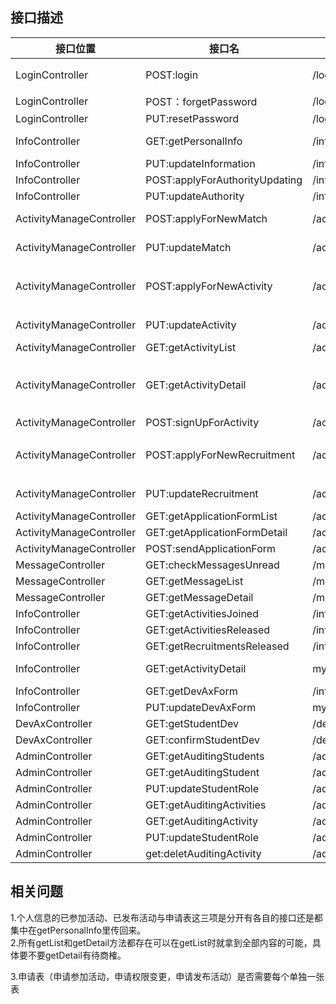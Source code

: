 ## 接口描述
|接口位置|接口名|映射地址|参数|返回值|备注|
|--------|------|--------|----|------|----|
|LoginController|POST:login|/login/|id(String), password(String),captcha(String)|succeed(Boolean),msg(String)|(验证码也能在前端进行验证)|
|LoginController|POST：forgetPassword|/login/code_request||succeed(Boolean)||
|LoginController|PUT:resetPassword|/login/password_reset|password(String), verificationCode(String)|succeed(Boolean)||
|InfoController |GET:getPersonalInfo|/info/{id}||id(String),activitiesJoined(Activity[]),activitiesReleased(Activity[]),name(String),clazz(String),roles(String[]),contactInfo(String), devAxForm(DevAxFormItem[])||
|InfoController |PUT:updateInformation|/info/|name(String),clazz(String),contactInformation(String), devAxForm(DevAxFormItem[])|succeed(Boolean)||
|InfoController |POST:applyForAuthorityUpdating|/info/authority|targetAuthority(String)|succeed(Boolean)||
|InfoController |PUT:updateAuthority|/info/authority|identity(String)|succeed(Boolean)||
|ActivityManageController|POST:applyForNewMatch|/activity/match/new|name(String),content(String), groups(String[]), wayToRegister(String),regStartDate(String),regEndDate(String),limitedNumber(Integer)|succeed(Boolean)||
|ActivityManageController|PUT:updateMatch|/activity/match|id(Long), name(String),content(String), groups(String[]), wayToRegister(String),regStartDate(String),regEndDate(String),limitedNumber(Integer)|succeed(Boolean)||
|ActivityManageController|POST:applyForNewActivity|/activity/activity/new|name(String),type(String),content(String),wayToRegister(String),regStartDate(String),regEndDate(String),limitedNumber(Integer)|succeed(Boolean)|type指社团发布等，有什么还有待讨论|
|ActivityManageController|PUT:updateActivity|/activity/activity|id(Long), name(String),type(String),content(String),wayToRegister(String),regStartDate(String),regEndDate(String),limitedNumber(Integer)|succeed(Boolean)||
|ActivityManageController|GET:getActivityList|/activity/list||activities(array(id(Integer), name(String),startDate(String),endDate(String),limitedNumber(Integer)))||
|ActivityManageController|GET:getActivityDetail|/activity/{activityId}||name(String), content(String), kind(String), type(String), wayToRegister(String), regStartDate(Date), regEndDate(Date), initTime(Date)|kind为MATCH, OTHERS, RECRUITMENT其中之一|
|ActivityManageController|POST:signUpForActivity|/activity/activity/{activityId}||succeed(Boolean)||
|ActivityManageController|POST:applyForNewRecruitment |/activity/recruitment/new|name(String),type(String),content(String),regStartDate(String),regEndDate(String),limitedNumber(Integer),details(String)|succeed(Boolean)|details和content有什么区别呢……|
|ActivityManageController|PUT:updateRecruitment |/activity/recruitment|id(Long), name(String),type(String),content(String),regStartDate(String),regEndDate(String),limitedNumber(Integer),details(String)|succeed(Boolean)||
|ActivityManageController|GET:getApplicationFormList|/activity/recruitment/form/{activityId}||name(String), grade(String), phoneNumber(String), qqNumber(String), weChatNumber(String)||
|ActivityManageController|GET:getApplicationFormDetail|/activity/recruitment/form/{activityId}/{formId}||name(String), grade(String), description(String), phoneNumber(String), qqNumber(String), weChatNumber(String)||
|ActivityManageController|POST:sendApplicationForm|/activity/recruitment/form|activityId(String), description(String)|succeed(Boolean)||
|MessageController |GET:checkMessagesUnread|/message/check||haveMessageUnread(Boolean)||
|MessageController |GET:getMessageList|/message/list||array(id(Long), title(String), isRead(Boolean), releasedTime(Date))||
|MessageController |GET:getMessageDetail|/message/{messageId}||title(String), content(String), isRead(Boolean), releasedTime(Date)||
|InfoController|GET:getActivitiesJoined|/info/activitiesJoined/list||array(id(Long), name(String), initTime(Date))||
|InfoController|GET:getActivitiesReleased|/info/activitiesReleased/list||array(id(Long), name(String), initTime(Date))||
|InfoController|GET:getRecruitmentsReleased|/info/recruitmentsReleased/list||array(id(Long), name(String), initTime(Date))||
|InfoController|GET:getActivityDetail|my/activitiesJoined/{activityId}||id(Long), name(String), content(String), kind(String), type(String), wayToRegister(String), regStartDate(Date), regEndDate(Date), initTime(Date), participants(array(id(String), name(String), grade(String)))||
|InfoController|GET:getDevAxForm|/info/devAxForm||devAxForm(array(id(Long), content(String), rule(String), date(Calendar), point(Integer)))||
|InfoController|PUT:updateDevAxForm|my/devAxForm|devAxForm(array(id(Long), content(String), rule(String), date(Calendar), point(Integer)))|succeed(Boolean)||
|DevAxController|GET:getStudentDev|/devAxForms/{studentId}|id(String)|array(devAxForm(array(id(Long), content(String), rule(String), date(Calendar), point(Integer))))||
|DevAxController|GET:confirmStudentDev|/devAxForms/{studentId}/|id(String)|succeed(Boolean)||
|AdminController|GET:getAuditingStudents|/admin/auditingStudents||array(ApprovalForm(id(String),studentId(String),targetRole(String),time(Date)))||
|AdminController|GET:getAuditingStudent|/admin/auditingStudent/{id}|id(String)|ApprovalForm(id(String),userId(String),targetRole(String),time(Date),userName(String),userContraction(String)||
|AdminController|PUT:updateStudentRole|/admin/role|userId(String),targetRole(enum)|succeed(Boolean)||
|AdminController|GET:getAuditingActivities|/admin/auditingActivities||array(Activity)||
|AdminController|GET:getAuditingActivity|/admin/auditingActivity/{id}|id(String)|activity(Activity)||
|AdminController|PUT:updateStudentRole|/admin/activity|activityID(Long)|succeed(Boolean)||
|AdminController|get:deletAuditingActivity|/admin/deletingActivity|id(Long)|succeed(Boolean)||


## 相关问题
1.个人信息的已参加活动、已发布活动与申请表这三项是分开有各自的接口还是都集中在getPersonalInfo里传回来。    
2.所有getList和getDetail方法都存在可以在getList时就拿到全部内容的可能，具体要不要getDetail有待商榷。

3.申请表（申请参加活动，申请权限变更，申请发布活动）是否需要每个单独一张表

